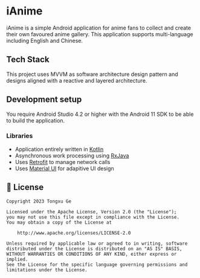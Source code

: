 # iAnime

iAnime is a simple Android application for anime fans to collect and create their own favoured anime gallery. This application supports multi-language including English and Chinese.

## Tech Stack

This project uses MVVM as software architecture design pattern and designs aligned with a reactive and layered architecture. 

## Development setup

You require Android Studio 4.2 or higher with the Android 11 SDK to be able to build the application. 

### Libraries
- Application entirely written in [Kotlin](https://kotlinlang.org)
- Asynchronous work processing using [RxJava](https://github.com/ReactiveX/RxAndroid)
- Uses [Retrofit](https://square.github.io/retrofit/) to manage network calls 
- Uses [Material UI](https://m2.material.io/develop/android) for adapitive UI design 

## 📃 License
```
Copyright 2023 Tongxu Ge

Licensed under the Apache License, Version 2.0 (the "License");
you may not use this file except in compliance with the License.
You may obtain a copy of the License at

    http://www.apache.org/licenses/LICENSE-2.0

Unless required by applicable law or agreed to in writing, software
distributed under the License is distributed on an "AS IS" BASIS,
WITHOUT WARRANTIES OR CONDITIONS OF ANY KIND, either express or implied.
See the License for the specific language governing permissions and
limitations under the License.
```
